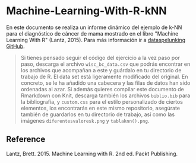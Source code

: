 # Machine-Learning-With-R-kNN
En este documento se realiza un informe dinámico del ejemplo de k-NN para el diagnóstico de cáncer de mama mostrado en el libro "Machine Learning With R" (Lantz, 2015). Para más información ir a [dataspelunking GitHub](https://github.com/dataspelunking?tab=repositories).

>Si tienes pensado seguir el código del ejercicio a la vez paso por paso, descarga el archivo `wisc_bc_data.csv` que podrás encontrar en los archivos que acompañan a este y guárdalo en tu directorio de trabajo de R. El data set está ligeramente modificado del original. En concreto, se le ha añadido una cabecera y las filas de datos han sido ordenadas al azar. Si además quieres compilar este documento de Rmarkdown con Knit, descarga también los archivos `biblio.bib` para la bibliografía, y `custom.css` para el estilo personalizado de ciertos elementos, los encontrarás en este mismo repositorio, asegúrate también de guardarlos en tu directorio de trabajo, así como las imágenes `diferentesvaloresk.png` y `tablaknn().png`.

Reference
----
Lantz, Brett. 2015. Machine Learning with R. 2nd ed. Packt Publishing.
